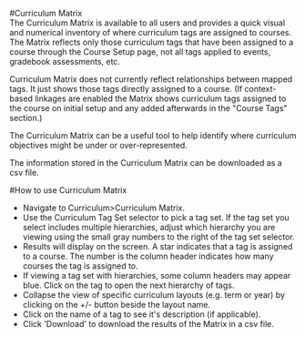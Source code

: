 #Curriculum Matrix  
The Curriculum Matrix is available to all users and provides a quick visual and numerical inventory of where curriculum tags are assigned to courses.  The Matrix reflects only those curriculum tags that have been assigned to a course through the Course Setup page, not all tags applied to events, gradebook assessments, etc.

Curriculum Matrix does not currently reflect relationships between mapped tags. It just shows those tags directly assigned to a course.  (If context-based linkages are enabled the Matrix shows curriculum tags assigned to the course on initial setup and any added afterwards in the "Course Tags" section.)

The Curriculum Matrix can be a useful tool to help identify where curriculum objectives might be under or over-represented.

The information stored in the Curriculum Matrix can be downloaded as a csv file.

#How to use Curriculum Matrix  
* Navigate to Curriculum>Curriculum Matrix.
* Use the Curriculum Tag Set selector to pick a tag set.  If the tag set you select includes multiple hierarchies, adjust which hierarchy you are viewing using the small gray numbers to the right of the tag set selector.
* Results will display on the screen.  A star indicates that a tag is assigned to a course.  The number is the column header indicates how many courses the tag is assigned to.
* If viewing a tag set with hierarchies, some column headers may appear blue.  Click on the tag to open the next hierarchy of tags.
* Collapse the view of specific curriculum layouts (e.g. term or year) by clicking on the +/- button beside the layout name.
* Click on the name of a tag to see it's description (if applicable).
* Click 'Download' to download the results of the Matrix in a csv file.
